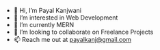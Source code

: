 - 👋 Hi, I’m Payal Kanjwani
- 👀 I’m interested in Web Development
- 🌱 I’m currently MERN
- 💞️ I’m looking to collaborate on Freelance Projects
- 📫 Reach me out at payalkanj@gmail.com 

<!---
Payalkanjwani/Payalkanjwani is a ✨ special ✨ repository because its `README.md` (this file) appears on your GitHub profile.
You can click the Preview link to take a look at your changes.
--->
